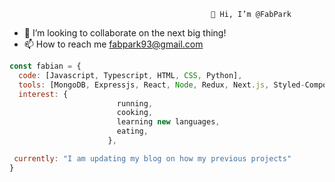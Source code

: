                                                  👋 Hi, I’m @FabPark

- 💞️ I’m looking to collaborate on the next big thing!
- 📫 How to reach me fabpark93@gmail.com

<!---
FabPark/FabPark is a ✨ special ✨ repository because its `README.md` (this file) appears on your GitHub profile.
You can click the Preview link to take a look at your changes.
--->

```javascript
const fabian = {
  code: [Javascript, Typescript, HTML, CSS, Python],
  tools: [MongoDB, Expressjs, React, Node, Redux, Next.js, Styled-Components],
  interest: {
                        running,
                        cooking,
                        learning new languages,
                        eating,
                      },

 currently: "I am updating my blog on how my previous projects"
}
```
